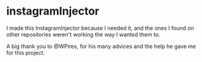 # instagramInjector

I made this InstagramInjector because I needed it, and the ones I found on other repositories weren't working the way I wanted them to.

A big thank you to @WPires, for his many advices and the help he gave me for this project.